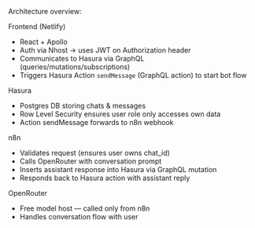 Architecture overview:

Frontend (Netlify)
  - React + Apollo
  - Auth via Nhost -> uses JWT on Authorization header
  - Communicates to Hasura via GraphQL (queries/mutations/subscriptions)
  - Triggers Hasura Action `sendMessage` (GraphQL action) to start bot flow

Hasura
  - Postgres DB storing chats & messages
  - Row Level Security ensures user role only accesses own data
  - Action sendMessage forwards to n8n webhook

n8n
  - Validates request (ensures user owns chat_id)
  - Calls OpenRouter with conversation prompt
  - Inserts assistant response into Hasura via GraphQL mutation
  - Responds back to Hasura action with assistant reply

OpenRouter
  - Free model host — called only from n8n
- Handles conversation flow with user